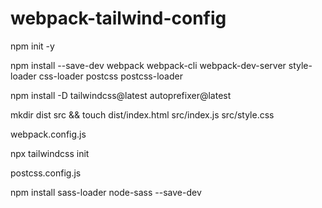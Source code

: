 # webpack-tailwind-config

npm init -y

npm install --save-dev webpack webpack-cli webpack-dev-server style-loader css-loader postcss postcss-loader

npm install -D tailwindcss@latest autoprefixer@latest

mkdir dist src && touch dist/index.html src/index.js src/style.css

webpack.config.js

npx tailwindcss init

postcss.config.js

npm install sass-loader node-sass --save-dev
